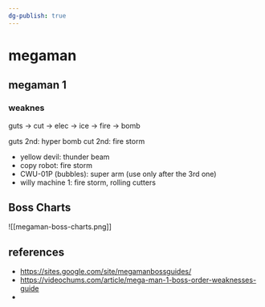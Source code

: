 ```yaml
---
dg-publish: true
---
```

# megaman

## megaman 1

### weaknes

guts -> cut -> elec -> ice -> fire -> bomb

guts 2nd: hyper bomb
cut 2nd: fire storm

- yellow devil: thunder beam
- copy robot: fire storm
- CWU-01P (bubbles): super arm (use only after the 3rd one)
- willy machine 1: fire storm, rolling cutters


## Boss Charts

![[megaman-boss-charts.png]]

## references

- <https://sites.google.com/site/megamanbossguides/>
- <https://videochums.com/article/mega-man-1-boss-order-weaknesses-guide>
- 
